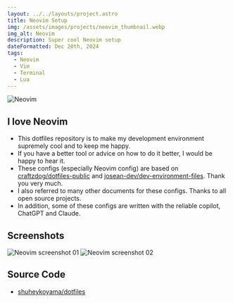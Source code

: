 ```yaml
---
layout: ../../layouts/project.astro
title: Neovim Setup
img: /assets/images/projects/neovim_thumbnail.webp
img_alt: Neovim
description: Super cool Neovim setup
dateFormatted: Dec 20th, 2024
tags:
  - Neovim
  - Vim
  - Terminal
  - Lua
---
```


![Neovim](/assets/images/projects/neovim_thumbnail.webp)

## I love Neovim

- This dotfiles repository is to make my development environment supremely cool and to keep me happy.
- If you have a better tool or advice on how to do it better, I would be happy to hear it.
- These configs (especially Neovim config) are based on [craftzdog/dotfiles-public](https://github.com/craftzdog/dotfiles-public) and [josean-dev/dev-environment-files](https://github.com/josean-dev/dev-environment-files). Thank you very much.
- I also referred to many other documents for these configs. Thanks to all open source projects.
- In addition, some of these configs are written with the reliable copilot, ChatGPT and Claude.

## Screenshots

![Neovim screenshot 01](/assets/images/projects/neovim_screenshot_01.webp)
![Neovim screenshot 02](/assets/images/projects/neovim_screenshot_02.webp)

## Source Code

- [shuheykoyama/dotfiles](https://github.com/shuheykoyama/dotfiles)
